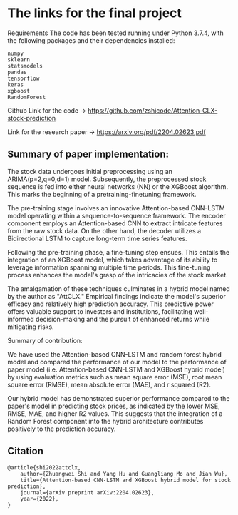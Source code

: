 # The links for the final project

Requirements
The code has been tested running under Python 3.7.4, with the following packages and their dependencies installed:
```
numpy
sklearn
statsmodels
pandas
tensorflow
keras
xgboost
RandomForest
```

Github Link for the code -> https://github.com/zshicode/Attention-CLX-stock-prediction


Link for the research paper -> https://arxiv.org/pdf/2204.02623.pdf


## Summary of paper implementation:

The stock data undergoes initial preprocessing using an ARIMA(p=2,q=0,d=1) model. Subsequently, the preprocessed stock sequence is fed into either neural networks (NN) or the XGBoost algorithm. This marks the beginning of a pretraining-finetuning framework.

The pre-training stage involves an innovative Attention-based CNN-LSTM model operating within a sequence-to-sequence framework. The encoder component employs an Attention-based CNN to extract intricate features from the raw stock data. On the other hand, the decoder utilizes a Bidirectional LSTM to capture long-term time series features.

Following the pre-training phase, a fine-tuning step ensues. This entails the integration of an XGBoost model, which takes advantage of its ability to leverage information spanning multiple time periods. This fine-tuning process enhances the model's grasp of the intricacies of the stock market.

The amalgamation of these techniques culminates in a hybrid model named by the author as "AttCLX." Empirical findings indicate the model's superior efficacy and relatively high prediction accuracy. This predictive power offers valuable support to investors and institutions, facilitating well-informed decision-making and the pursuit of enhanced returns while mitigating risks.

Summary of contribution:

We have used the Attention-based CNN-LSTM and random forest hybrid model and compared the performance of our model to the performance of paper model (i.e. Attention-based CNN-LSTM and XGBoost hybrid model) by using evaluation metrics such as mean square error (MSE), root mean square error (RMSE), mean absolute error (MAE), and r squared (R2).

Our hybrid model has demonstrated superior performance compared to the paper's model in predicting stock prices, as indicated by the lower MSE, RMSE, MAE, and higher R2 values. This suggests that the integration of a Random Forest component into the hybrid architecture contributes positively to the prediction accuracy.

## Citation
```
@article{shi2022attclx,
    author={Zhuangwei Shi and Yang Hu and Guangliang Mo and Jian Wu},
    title={Attention-based CNN-LSTM and XGBoost hybrid model for stock prediction},
    journal={arXiv preprint arXiv:2204.02623},
    year={2022},
}
```



